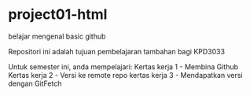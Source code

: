 # project01-html
belajar mengenal basic github

Repositori ini adalah tujuan pembelajaran tambahan bagi KPD3033

Untuk semester ini, anda mempelajari:
Kertas kerja 1 - Membina Github
Kertas kerja 2 - Versi ke remote repo
kertas kerja 3 - Mendapatkan versi dengan GitFetch


